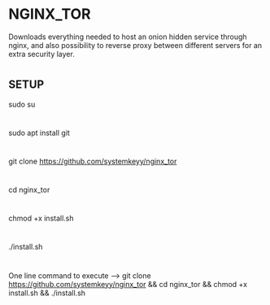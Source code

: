 # NGINX_TOR

Downloads everything needed to host an onion hidden service through nginx, and also possibility to reverse proxy between different servers for an extra security layer.
#
#
SETUP
--------------------------
sudo su
#
#
sudo apt install git
#
#
git clone https://github.com/systemkeyy/nginx_tor
#
#
cd nginx_tor
#
#
chmod +x install.sh
#
#
./install.sh
#
#
One line command to execute --> git clone https://github.com/systemkeyy/nginx_tor && cd nginx_tor && chmod +x install.sh && ./install.sh
